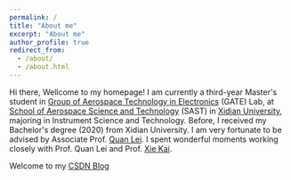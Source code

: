 ```yaml
---
permalink: /
title: "About me"
excerpt: "About me"
author_profile: true
redirect_from: 
  - /about/
  - /about.html
---
```

Hi there, Wellcome to my homepage! I am currently a third-year Master's student in [Group of Aerospace Technology in Electronics](https://web.xidian.edu.cn/kaixie/) (GATE) Lab, at [School of Aerospace Science and Technology](https://sast.xidian.edu.cn/) (SAST) in [Xidian University](https://www.xidian.edu.cn/), majoring in Instrument Science and Technology. Before, I received my Bachelor's degree (2020) from Xidian University. I am very fortunate to be advised by Associate Prof. [Quan Lei](https://web.xidian.edu.cn/quanlei/). I spent wonderful moments working closely with Prof. Quan Lei and Prof. [Xie Kai](https://web.xidian.edu.cn/kaixie/).

Welcome to my [CSDN Blog](https://dwgan.blog.csdn.net/)
